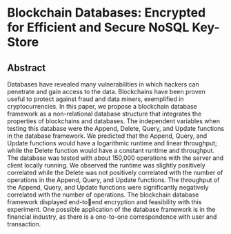 # Blockchain Databases: Encrypted for Efficient and Secure NoSQL Key-Store

## Abstract
Databases have revealed many vulnerabilities in which hackers can penetrate and gain access to the data. Blockchains have been proven useful to protect against fraud and data miners, exemplified in cryptocurrencies. In this paper, we propose a blockchain database framework as a non-relational database structure that integrates the properties of blockchains and databases. The independent variables when testing this database were the Append, Delete, Query, and Update functions in the database 
framework. We predicted that the Append, Query, and Update functions would have a logarithmic runtime and linear throughput; while the Delete function would have a constant runtime and throughput. The database was tested with about 150,000 operations with the server and client locally running. We observed the runtime was slightly positively correlated while the Delete was not positively correlated with the number of operations in the Append, Query, and Update functions. The throughput of the Append, Query, and Update functions were significantly negatively correlated with the number of operations. The blockchain database framework displayed end-toend encryption and feasibility with this experiment. One possible application of the database framework is in the financial industry, as there is a one-to-one correspondence with user and transaction.
